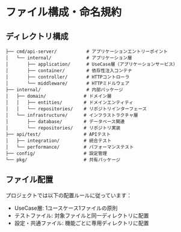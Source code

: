 # ファイル構成・命名規約

## ディレクトリ構成

```
├── cmd/api-server/           # アプリケーションエントリーポイント
│   └── internal/             # アプリケーション層
│       ├── application/      # UseCase層（アプリケーションサービス）
│       ├── container/        # 依存性注入コンテナ
│       ├── controller/       # HTTPコントローラ
│       └── middleware/       # HTTPミドルウェア
├── internal/                 # 内部パッケージ
│   ├── domain/              # ドメイン層
│   │   ├── entities/        # ドメインエンティティ
│   │   └── repositories/    # リポジトリインターフェース
│   └── infrastructure/      # インフラストラクチャ層
│       ├── database/        # データベース関連
│       └── repositories/    # リポジトリ実装
├── api/test/                # APIテスト
│   ├── integration/         # 統合テスト
│   └── performance/         # パフォーマンステスト
├── config/                  # 設定管理
└── pkg/                     # 共有パッケージ
```

## ファイル配置

プロジェクトでは以下の配置ルールに従っています：

- UseCase層: 1ユースケース1ファイルの原則
- テストファイル: 対象ファイルと同一ディレクトリに配置
- 設定・共通ファイル: 機能ごとに専用ディレクトリに配置
